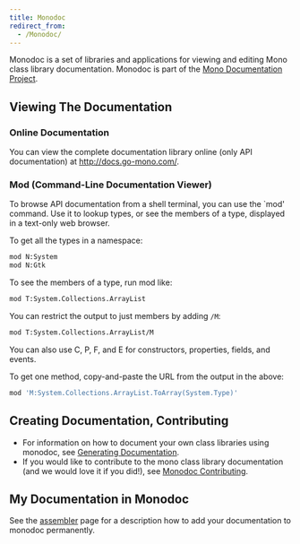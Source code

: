 ```yaml
---
title: Monodoc
redirect_from:
  - /Monodoc/
---
```


Monodoc is a set of libraries and applications for viewing and editing Mono class library documentation. Monodoc is part of the [Mono Documentation Project](/docs/).

## Viewing The Documentation

### Online Documentation

You can view the complete documentation library online (only API documentation) at [<http://docs.go-mono.com/>](http://docs.go-mono.com/).

### Mod (Command-Line Documentation Viewer)

To browse API documentation from a shell terminal, you can use the \`mod' command. Use it to lookup types, or see the members of a type, displayed in a text-only web browser.

To get all the types in a namespace:

``` bash
mod N:System
mod N:Gtk
```

To see the members of a type, run mod like:

``` bash
mod T:System.Collections.ArrayList
```

You can restrict the output to just members by adding `/M`:

``` bash
mod T:System.Collections.ArrayList/M
```

You can also use C, P, F, and E for constructors, properties, fields, and events.

To get one method, copy-and-paste the URL from the output in the above:

``` bash
mod 'M:System.Collections.ArrayList.ToArray(System.Type)'
```

## Creating Documentation, Contributing

-   For information on how to document your own class libraries using monodoc, see [Generating Documentation](/docs/tools+libraries/tools/monodoc/generating-documentation/).
-   If you would like to contribute to the mono class library documentation (and we would love it if you did!), see [Monodoc Contributing](/docs/tools+libraries/tools/monodoc/contributing/).

## My Documentation in Monodoc

See the [assembler](/docs/tools+libraries/tools/mdassembler/) page for a description how to add your documentation to monodoc permanently.
